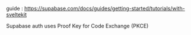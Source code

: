 guide :
https://supabase.com/docs/guides/getting-started/tutorials/with-sveltekit


Supabase auth uses  Proof Key for Code Exchange (PKCE)  